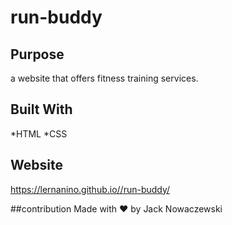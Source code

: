 # run-buddy

## Purpose
a website that offers fitness training services.

## Built With 
*HTML 
*CSS

## Website
https://lernanino.github.io//run-buddy/

##contribution
Made with ❤️ by Jack Nowaczewski

